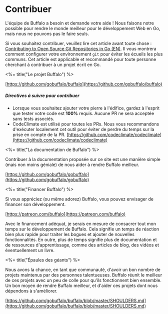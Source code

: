 # Contribuer

L'équipe de Buffalo a besoin et demande votre aide ! Nous faisons notre possible pour rendre le monde meilleur pour le développement Web en Go, mais nous ne pouvons pas le faire seuls.

Si vous souhaitez contribuer, veuillez lire cet article avant toute chose&nbsp;: [Contributing to Open Source Git Repositories in Go (EN)](https://splice.com/blog/contributing-open-source-git-repositories-go/). Il vous montrera comment configurer votre environnement `git` pour éviter les écueils les plus communs. Cet article est applicable et recommandé pour toute personne cherchant à contribuer à un projet écrit en Go.

<%= title("Le projet Buffalo") %>

[https://github.com/gobuffalo/buffalo](https://github.com/gobuffalo/buffalo)

##### Directives à suivre pour contribuer

* Lorsque vous souhaitez ajouter votre pierre à l'édifice, gardez à l'esprit que tester votre code est **100%** requis. Aucune PR ne sera acceptée sans tests associés.
* CodeClimate est utilisé pour toutes les PRs. Nous vous recommandons d'exécuter localement cet outil pour éviter de perdre du temps sur la prise en compte de la PR. [https://github.com/codeclimate/codeclimate](https://github.com/codeclimate/codeclimate)

<%= title("La documentation de Buffalo") %>

Contribuer à la documentation proposée sur ce site est une manière simple (mais non moins géniale) de nous aider à rendre Buffalo meilleur.

[https://github.com/gobuffalo/gobuffalo](https://github.com/gobuffalo/gobuffalo)

<%= title("Financer Buffalo") %>

Si vous appréciez (ou même adorez) Buffalo, vous pouvez envisager de financer son développement.

[https://patreon.com/buffalo](https://patreon.com/buffalo)

Avec le financement adéquat, je serais en mesure de consacrer tout mon temps sur le développement de Buffalo. Cela signifie un temps de réaction bien plus rapide pour traiter les bogues et ajouter de nouvelles fonctionnalités. En outre, plus de temps signifie plus de documentation et de ressources d'apprentissage, comme des articles de blog, des vidéos et éventuellement un livre.

<%= title("Épaules des géants") %>

Nous avons la chance, en tant que communauté, d'avoir un bon nombre de projets maintenus par des personnes talentueuses. Buffalo réunit le meilleur de ces projets avec un peu de colle pour qu'ils fonctionnent bien ensemble. Un bon moyen de rendre Buffalo meilleur, et d'aider ces projets dont nous dépendons à s'améliorer.

[https://github.com/gobuffalo/buffalo/blob/master/SHOULDERS.md](https://github.com/gobuffalo/buffalo/blob/master/SHOULDERS.md)

